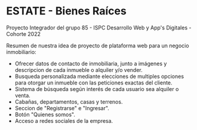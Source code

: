 # ESTATE - Bienes Raíces

Proyecto Integrador del grupo 85 - ISPC Desarrollo Web y App's Digitales - Cohorte 2022

Resumen de nuestra idea de proyecto de plataforma web para un negocio inmobiliario:

- Ofrecer datos de contacto de inmobiliaria, junto a imágenes y descripcion de cada inmueble o alquiler y/o vender.
- Busqueda personalizada mediante elecciones de multiples opciones para otorgar un inmueble con las peticiones exactas del cliente.
- Sistema de búsqueda según interés de cada usuario sea alquiler o venta.
- Cabañas, departamentos, casas y terrenos.
- Seccion de "Registrarse" e "Ingresar".
- Botón "Quienes somos".
- Acceso a redes sociales de la empresa.
